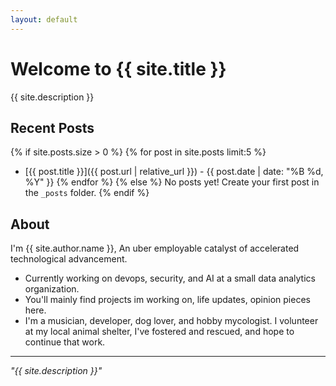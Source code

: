 ```yaml
---
layout: default
---
```


# Welcome to {{ site.title }}

{{ site.description }}

## Recent Posts

{% if site.posts.size > 0 %}
  {% for post in site.posts limit:5 %}
  - [{{ post.title }}]({{ post.url | relative_url }}) - {{ post.date | date: "%B %d, %Y" }}
  {% endfor %}
{% else %}
  No posts yet! Create your first post in the `_posts` folder.
{% endif %}

## About

I'm {{ site.author.name }}, An uber employable catalyst of accelerated technological advancement.
- Currently working on devops, security, and AI at a small data analytics organization.
- You'll mainly find projects im working on, life updates, opinion pieces here.
- I'm a musician, developer, dog lover, and hobby mycologist. I volunteer at my local animal shelter, I've fostered and rescued, and hope to continue that work.

---

*"{{ site.description }}"*